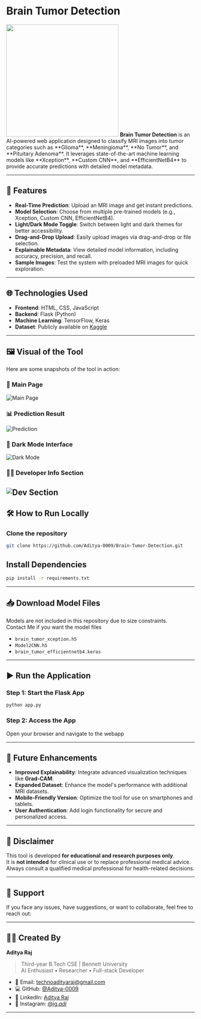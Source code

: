 # Brain Tumor Detection

<img src="https://github.com/user-attachments/assets/2f64c92e-57ee-4b95-891c-55750193d0c0" width="300"/> 
<strong>Brain Tumor Detection</strong> is an AI-powered web application designed to classify MRI images into tumor categories such as **Glioma**, **Meningioma**, **No Tumor**, and **Pituitary Adenoma**. It leverages state-of-the-art machine learning models like **Xception**, **Custom CNN**, and **EfficientNetB4** to provide accurate predictions with detailed model metadata.

---

## 🚀 Features

- **Real-Time Prediction**: Upload an MRI image and get instant predictions.
- **Model Selection**: Choose from multiple pre-trained models (e.g., Xception, Custom CNN, EfficientNetB4).
- **Light/Dark Mode Toggle**: Switch between light and dark themes for better accessibility.
- **Drag-and-Drop Upload**: Easily upload images via drag-and-drop or file selection.
- **Explainable Metadata**: View detailed model information, including accuracy, precision, and recall.
- **Sample Images**: Test the system with preloaded MRI images for quick exploration.

---

## 🌐 Technologies Used

- **Frontend**: HTML, CSS, JavaScript
- **Backend**: Flask (Python)
- **Machine Learning**: TensorFlow, Keras
- **Dataset**: Publicly available on [Kaggle](https://www.kaggle.com/datasets/masoudnickparvar/brain-tumor-mri-dataset/data)

---

## 🖼️ Visual of the Tool

Here are some snapshots of the tool in action:

### 🧠 Main Page
![Main Page](https://github.com/user-attachments/assets/37f29b69-1d03-4825-baf6-e5c76f6fa230)

### 📊 Prediction Result
![Prediction](https://github.com/user-attachments/assets/860053a6-77eb-4a04-9566-2c69a54ce64d)

### 🌙 Dark Mode Interface
![Dark Mode](https://github.com/user-attachments/assets/308de52b-b214-4636-8c59-4e28fdb294e3)

### 👨‍💻 Developer Info Section
![Dev Section](https://github.com/user-attachments/assets/a9b09af3-34be-41a2-a960-43e42b006163)
---

## 🛠️ How to Run Locally

### Clone the repository
```bash
git clone https://github.com/Aditya-0009/Brain-Tumor-Detection.git
```

## Install Dependencies
```bash
pip install -r requirements.txt
```
---

## 📥 Download Model Files

Models are not included in this repository due to size constraints.  
Contact Me if you want the model files

- `brain_tumor_xception.h5`
- `Model2CNN.h5`
- `brain_tumor_efficientnetb4.keras`

---

## ▶️ Run the Application

### Step 1: Start the Flask App
```bash
python app.py
```

### Step 2: Access the App  
Open your browser and navigate to the webapp

---

## 🔄 Future Enhancements

- **Improved Explainability**: Integrate advanced visualization techniques like **Grad-CAM**.
- **Expanded Dataset**: Enhance the model's performance with additional MRI datasets.
- **Mobile-Friendly Version**: Optimize the tool for use on smartphones and tablets.
- **User Authentication**: Add login functionality for secure and personalized access.

---

## 📢 Disclaimer

This tool is developed **for educational and research purposes only**.  
It is **not intended** for clinical use or to replace professional medical advice.  
Always consult a qualified medical professional for health-related decisions.

---

## 🙏 Support

If you face any issues, have suggestions, or want to collaborate, feel free to reach out:

---

## 👨‍💻 Created By

**Aditya Raj**  
> Third-year B.Tech CSE | Bennett University  
> AI Enthusiast • Researcher • Full-stack Developer  

- 📧 Email: [technoadityaraj@gmail.com](mailto:technoadityaraj@gmail.com)
- 💻 GitHub: [@Aditya-0009](https://github.com/Aditya-0009)
- 👔 LinkedIn: [Aditya Raj](https://www.linkedin.com/in/aditya-raj-0009/)
- 📸 Instagram: [@ig._adi_](https://www.instagram.com/ig._adi_/)
  
---

